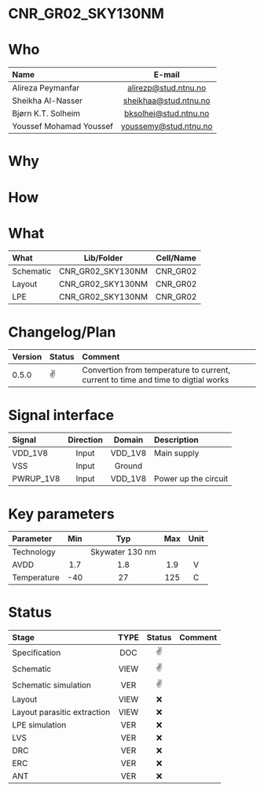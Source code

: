 
# CNR_GR02_SKY130NM

# Who
| Name                        | E-mail                |
| :-                          | :-:                   |
| Alireza Peymanfar           | alirezp@stud.ntnu.no  |
| Sheikha Al-Nasser           | sheikhaa@stud.ntnu.no |
| Bjørn K.T. Solheim          | bksolhei@stud.ntnu.no | 
| Youssef Mohamad Youssef     | youssemy@stud.ntnu.no |

# Why
  

# How
 


# What

| What            | Lib/Folder       | Cell/Name |
| :-              | :-:              | :-:       |
| Schematic       | CNR_GR02_SKY130NM | CNR_GR02 |
| Layout          | CNR_GR02_SKY130NM | CNR_GR02 |
| LPE             | CNR_GR02_SKY130NM | CNR_GR02 |


# Changelog/Plan
| Version | Status | Comment|
| :-| :-| :-|
|0.5.0 | :v: | Convertion from temperature to current, current to time and time to digtial works |


# Signal interface
| Signal       | Direction | Domain  | Description                               |
| :---         | :---:     | :---:   | :---                                      |
| VDD_1V8         | Input     | VDD_1V8 | Main supply                               |
| VSS         | Input     | Ground  |                                           |
| PWRUP_1V8     | Input    | VDD_1V8 | Power up the circuit                       |


# Key parameters
| Parameter           | Min     | Typ           | Max     | Unit  |
| :---                | :-:     | :-:           | :-:     | :---: |
| Technology          |         | Skywater 130 nm |         |       |
| AVDD                | 1.7    | 1.8           | 1.9    | V     |
| Temperature         | -40     | 27            | 125     | C     |



# Status

| Stage                       | TYPE | Status | Comment                        |
| :---                        | :-:  | :---:  | :--:                           |
| Specification               | DOC  | :v:    |                                |
| Schematic                   | VIEW | :v:    |                                |
| Schematic simulation        | VER  | :v:    |                                |
| Layout                      | VIEW | :x:    |                                |
| Layout parasitic extraction | VIEW | :x:    |                                |
| LPE simulation              | VER  | :x:    |                                |
| LVS                         | VER  | :x:    |                                |
| DRC                         | VER  | :x:    |                                |
| ERC                         | VER  | :x:    |                                |
| ANT                         | VER  | :x:    |                                |
